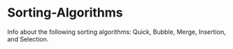 # Sorting-Algorithms
Info about  the following sorting algorithms: Quick, Bubble, Merge, Insertion, and Selection.
